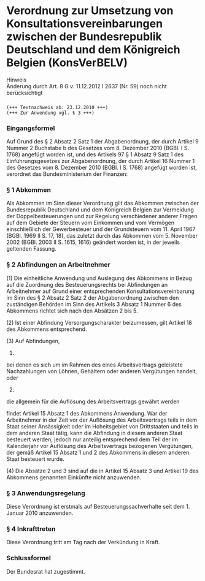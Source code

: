 Verordnung zur Umsetzung von Konsultationsvereinbarungen zwischen der Bundesrepublik Deutschland und dem Königreich Belgien (KonsVerBELV)
=========================================================================================================================================

Hinweis  
Änderung durch Art. 8 G v. 11.12.2012 I 2637 (Nr. 59) noch nicht berücksichtigt

### 

```
(+++ Textnachweis ab: 23.12.2010 +++)
(+++ Zur Anwendung vgl. § 3 +++)
```

### Eingangsformel

Auf Grund des § 2 Absatz 2 Satz 1 der Abgabenordnung, der durch Artikel 9 Nummer 2 Buchstabe b des Gesetzes vom 8. Dezember 2010 (BGBl. I S. 1768) angefügt worden ist, und des Artikels 97 § 1 Absatz 9 Satz 1 des Einführungsgesetzes zur Abgabenordnung, der durch Artikel 16 Nummer 1 des Gesetzes vom 8. Dezember 2010 (BGBl. I S. 1768) angefügt worden ist, verordnet das Bundesministerium der Finanzen:

### § 1 Abkommen

Als Abkommen im Sinn dieser Verordnung gilt das Abkommen zwischen der Bundesrepublik Deutschland und dem Königreich Belgien zur Vermeidung der Doppelbesteuerungen und zur Regelung verschiedener anderer Fragen auf dem Gebiete der Steuern vom Einkommen und vom Vermögen einschließlich der Gewerbesteuer und der Grundsteuern vom 11. April 1967 (BGBl. 1969 II S. 17, 18), das zuletzt durch das Abkommen vom 5. November 2002 (BGBl. 2003 II S. 1615, 1616) geändert worden ist, in der jeweils geltenden Fassung.

### § 2 Abfindungen an Arbeitnehmer

(1) Die einheitliche Anwendung und Auslegung des Abkommens in Bezug auf die Zuordnung des Besteuerungsrechts bei Abfindungen an Arbeitnehmer auf Grund einer entsprechenden Konsultationsvereinbarung im Sinn des § 2 Absatz 2 Satz 2 der Abgabenordnung zwischen den zuständigen Behörden im Sinn des Artikels 3 Absatz 1 Nummer 6 des Abkommens richtet sich nach den Absätzen 2 bis 5.

(2) Ist einer Abfindung Versorgungscharakter beizumessen, gilt Artikel 18 des Abkommens entsprechend.

(3) Auf Abfindungen,

1.  
bei denen es sich um im Rahmen des eines Arbeitsvertrags geleistete Nachzahlungen von Löhnen, Gehältern oder anderen Vergütungen handelt, oder

2.  
die allgemein für die Auflösung des Arbeitsvertrags gewährt werden

findet Artikel 15 Absatz 1 des Abkommens Anwendung. War der Arbeitnehmer in der Zeit vor der Auflösung des Arbeitsvertrags teils in dem Staat seiner Ansässigkeit oder im Hoheitsgebiet von Drittstaaten und teils in dem anderen Staat tätig, kann die Abfindung in diesem anderen Staat besteuert werden, jedoch nur anteilig entsprechend dem Teil der im Kalenderjahr vor Auflösung des Arbeitsvertrags bezogenen Vergütungen, der gemäß Artikel 15 Absatz 1 und 2 des Abkommens in diesem anderen Staat besteuert wurde.

(4) Die Absätze 2 und 3 sind auf die in Artikel 15 Absatz 3 und Artikel 19 des Abkommens genannten Einkünfte nicht anzuwenden.

### § 3 Anwendungsregelung

Diese Verordnung ist erstmals auf Besteuerungssachverhalte seit dem 1. Januar 2010 anzuwenden.

### § 4 Inkrafttreten

Diese Verordnung tritt am Tag nach der Verkündung in Kraft.

### Schlussformel

Der Bundesrat hat zugestimmt.
